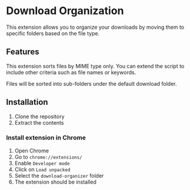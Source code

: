 # Download Organization

This extension allows you to organize your downloads by moving them to specific folders based on the file type.

## Features

This extension sorts files by MIME type only. You can extend the script to include other criteria such as file names or keywords.

Files will be sorted into sub-folders under the default download folder.

## Installation

1. Clone the repository
2. Extract the contents

### Install extension in Chrome

1. Open Chrome
1. Go to `chrome://extensions/`
2. Enable `Developer mode`
3. Click on `Load unpacked`
4. Select the `download-organizer` folder
5. The extension should be installed
